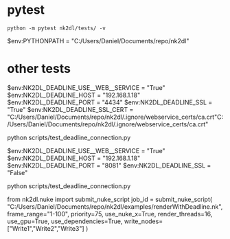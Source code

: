 # pytest
    python -m pytest nk2dl/tests/ -v


$env:PYTHONPATH = "C:/Users/Daniel/Documents/repo/nk2dl"

# other tests

$env:NK2DL_DEADLINE_USE__WEB__SERVICE = "True"
$env:NK2DL_DEADLINE_HOST = "192.168.1.18"
$env:NK2DL_DEADLINE_PORT = "4434"
$env:NK2DL_DEADLINE_SSL = "True"
$env:NK2DL_DEADLINE_SSL_CERT = "C:/Users/Daniel/Documents/repo/nk2dl/.ignore/webservice_certs/ca.crt"C:/Users/Daniel/Documents/repo/nk2dl/.ignore/webservice_certs/ca.crt"

python scripts/test_deadline_connection.py



$env:NK2DL_DEADLINE_USE__WEB__SERVICE = "True"
$env:NK2DL_DEADLINE_HOST = "192.168.1.18"
$env:NK2DL_DEADLINE_PORT = "8081"
$env:NK2DL_DEADLINE_SSL = "False"

python scripts/test_deadline_connection.py


from nk2dl.nuke import submit_nuke_script
job_id = submit_nuke_script(
    "C:/Users/Daniel/Documents/repo/nk2dl/examples/renderWithDeadline.nk",
    frame_range="1-100",
    priority=75,
    use_nuke_x=True,
    render_threads=16,
    use_gpu=True,
    use_dependencies=True,
    write_nodes=["Write1","Write2","Write3"]
)